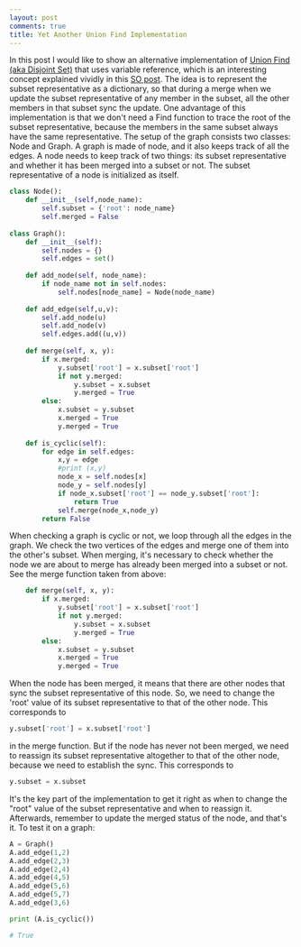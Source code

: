 ```yaml
---
layout: post
comments: true
title: Yet Another Union Find Implementation
---
```


In this post I would like to show an alternative implementation of [Union Find (aka Disjoint Set)](https://en.wikipedia.org/wiki/Disjoint-set_data_structure) that uses variable reference, which is an interesting concept explained vividly in this [SO post](https://stackoverflow.com/questions/986006/how-do-i-pass-a-variable-by-reference). The idea is to represent the subset representative as a dictionary, so that during a merge when we update the subset representative of any member in the subset, all the other members in that subset sync the update. One advantage of this implementation is that we don't need a Find function to trace the root of the subset representative, because the members in the same subset always have the same representative. The setup of the graph consists two classes: Node and Graph. A graph is made of node, and it also keeps track of all the edges. A node needs to keep track of two things: its subset representative and whether it has been merged into a subset or not. The subset representative of a node is initialized as itself. 

```python
class Node():
    def __init__(self,node_name):
        self.subset = {'root': node_name}
        self.merged = False
        
class Graph():
    def __init__(self):
        self.nodes = {}
        self.edges = set()
    
    def add_node(self, node_name):
        if node_name not in self.nodes:
            self.nodes[node_name] = Node(node_name)
            
    def add_edge(self,u,v):
        self.add_node(u)
        self.add_node(v)
        self.edges.add((u,v))
            
    def merge(self, x, y):
        if x.merged:
            y.subset['root'] = x.subset['root']
            if not y.merged:
                y.subset = x.subset
                y.merged = True
        else:
            x.subset = y.subset
            x.merged = True
            y.merged = True
            
    def is_cyclic(self):
        for edge in self.edges:
            x,y = edge
            #print (x,y)
            node_x = self.nodes[x]
            node_y = self.nodes[y]
            if node_x.subset['root'] == node_y.subset['root']:
                return True
            self.merge(node_x,node_y)
        return False
```

When checking a graph is cyclic or not, we loop through all the edges in the graph. We check the two vertices of the edges and merge one of them into the other's subset. When merging, it's necessary to check whether the node we are about to merge has already been merged into a subset or not. See the merge function taken from above:
```python
    def merge(self, x, y):
        if x.merged:
            y.subset['root'] = x.subset['root']
            if not y.merged:
                y.subset = x.subset
                y.merged = True
        else:
            x.subset = y.subset
            x.merged = True
            y.merged = True
```

When the node has been merged, it means that there are other nodes that sync the subset representative of this node. So, we need to change the 'root' value of its subset representative to that of the other node. This corresponds to 
```python
y.subset['root'] = x.subset['root']
```
in the merge function. But if the node has never not been merged, we need to reassign its subset representative altogether to that of the other node, because we need to establish the sync. This corresponds to 
```python
y.subset = x.subset
```
It's the key part of the implementation to get it right as when to change the "root" value of the subset representative and when to reassign it. Afterwards, remember to update the merged status of the node, and that's it. To test it on a graph:
```python
A = Graph()
A.add_edge(1,2)
A.add_edge(2,3) 
A.add_edge(2,4)
A.add_edge(4,5)
A.add_edge(5,6) 
A.add_edge(5,7)
A.add_edge(3,6)

print (A.is_cyclic())

# True
```
